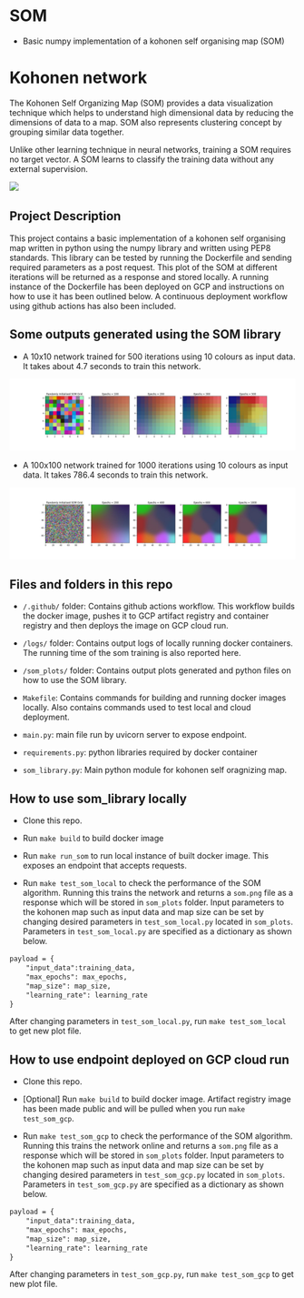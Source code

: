 # SOM
- Basic numpy implementation of a kohonen self organising map (SOM)

# Kohonen network
The Kohonen Self Organizing Map (SOM) provides a data visualization technique which helps to understand high dimensional data by reducing the dimensions of data to a map. SOM also represents clustering concept by grouping similar data together.

Unlike other learning technique in neural networks, training a SOM requires no target vector. A SOM learns to classify the training data without any external supervision.

<img src="http://www.pitt.edu/~is2470pb/Spring05/FinalProjects/Group1a/tutorial/kohonen1.gif" />

## Project Description
This project contains a basic implementation of a kohonen self organising map written in python using the numpy library and written using PEP8 standards. This library can be tested by running the Dockerfile  and sending required parameters as a post request. This plot of the SOM at different iterations will be returned as a response and stored locally. A running instance of the Dockerfile has been deployed on GCP and instructions on how to use it has been outlined below. A continuous deployment workflow using github actions has also been included. 

## Some  outputs generated using the SOM library
- A 10x10 network trained for 500 iterations using 10 colours as input data. It takes about 4.7 seconds to train this network.

![10x10_500](examples/10x10_500.png)

- A 100x100 network trained for 1000 iterations using 10 colours as input data. It takes 786.4 seconds to train this network.

![10x10_500](examples/100x100_1000.png)



## Files and folders in this repo
- `/.github/` folder: Contains github actions workflow. This workflow builds the docker image, pushes it to GCP artifact registry and container registry and then deploys the image on GCP cloud run. 

- `/logs/` folder: Contains output logs of locally running docker containers. The running time of the som training is also reported here. 

- `/som_plots/` folder: Contains output plots generated and python files on how to use the SOM library. 

- `Makefile`: Contains commands for building and running docker images locally. Also contains commands used to test local and cloud deployment. 

- `main.py`: main file run by uvicorn server to expose endpoint. 

- `requirements.py`: python libraries required by docker container

- `som_library.py`: Main python module for kohonen self oragnizing map. 

## How to use som_library locally 

- Clone this repo. 

- Run `make build` to build docker image

- Run `make run_som` to run local instance of built docker image. This exposes an endpoint that accepts requests.

- Run `make test_som_local` to check the performance of the SOM algorithm. Running this trains the network and returns a  `som.png` file as a response which will be stored in `som_plots` folder. Input parameters to the kohonen map  such as input data and map size can be set by changing desired parameters in `test_som_local.py` located in  `som_plots`. 
Parameters in `test_som_local.py` are specified as a dictionary as shown below. 

```
payload = {
    "input_data":training_data,
    "max_epochs": max_epochs,
    "map_size": map_size,
    "learning_rate": learning_rate
}
```
After changing parameters in `test_som_local.py`, run `make test_som_local` to get new plot file. 


## How to use endpoint deployed on GCP cloud run 

- Clone this repo. 

- [Optional] Run `make build` to build docker image. Artifact registry image has been made public and will be pulled when you run `make test_som_gcp`.

- Run `make test_som_gcp` to check the performance of the SOM algorithm. Running this trains the network online and returns a `som.png` file as a response which will be stored in `som_plots` folder. Input parameters to the kohonen map  such as input data and map size can be set by changing desired parameters in `test_som_gcp.py` located in  `som_plots`. Parameters in `test_som_gcp.py` are specified as a dictionary as shown below. 
```
payload = {
    "input_data":training_data,
    "max_epochs": max_epochs,
    "map_size": map_size,
    "learning_rate": learning_rate
}
```

 After changing parameters in `test_som_gcp.py`, run `make test_som_gcp` to get new plot file. 

